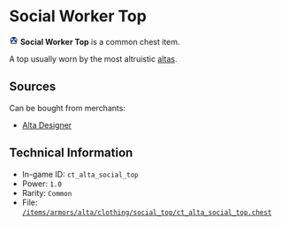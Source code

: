 # Social Worker Top

<img src="https://raw.githubusercontent.com/Ceterai/Enternia/main/items/armors/alta/clothing/social_top/icon.png" alt="Social Worker Top icon" loading="lazy" height="16px" width="auto" /> **Social Worker Top** is a common chest item.

A top usually worn by the most altruistic [altas](https://ceterai.github.io/MyEnternia/Wiki/Tags/Alta).

## Sources

Can be bought from merchants:

- [Alta Designer](https://ceterai.github.io/MyEnternia/Wiki/AltaDesigner)

## Technical Information

- In-game ID: `ct_alta_social_top`
- Power: `1.0`
- Rarity: `Common`
- File: [`/items/armors/alta/clothing/social_top/ct_alta_social_top.chest`](https://github.com/Ceterai/Enternia/blob/main/items/armors/alta/clothing/social_top/ct_alta_social_top.chest)
